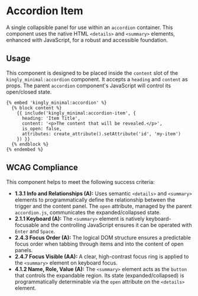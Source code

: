 # Accordion Item

A single collapsible panel for use within an `accordion` container. This
component uses the native HTML `<details>` and `<summary>` elements, enhanced
with JavaScript, for a robust and accessible foundation.

## Usage

This component is designed to be placed inside the `content` slot of
the `kingly_minimal:accordion` component. It accepts a `heading` and `content`
as props. The parent `accordion` component's JavaScript will control its
open/closed state.

```twig
{% embed 'kingly_minimal:accordion' %}
  {% block content %}
    {{ include('kingly_minimal:accordion-item', {
      heading: 'Item Title',
      content: '<p>The content that will be revealed.</p>',
      is_open: false,
      attributes: create_attribute().setAttribute('id', 'my-item')
    }) }}
  {% endblock %}
{% endembed %}
```

## WCAG Compliance

This component helps to meet the following success criteria:

- **1.3.1 Info and Relationships (A):** Uses semantic `<details>`
  and `<summary>` elements to programmatically define the relationship between
  the trigger and the content panel. The `open` attribute, managed by the
  parent `accordion.js`, communicates the expanded/collapsed state.
- **2.1.1 Keyboard (A):** The `<summary>` element is natively keyboard-focusable
  and the controlling JavaScript ensures it can be operated with `Enter`
  and `Space`.
- **2.4.3 Focus Order (A):** The logical DOM structure ensures a predictable
  focus order when tabbing through items and into the content of open panels.
- **2.4.7 Focus Visible (AA):** A clear, high-contrast focus ring is applied to
  the `<summary>` element on keyboard focus.
- **4.1.2 Name, Role, Value (A):** The `<summary>` element acts as the `button`
  that controls the expandable region. Its state (expanded/collapsed) is
  programmatically determinable via the `open` attribute on the `<details>`
  element.
